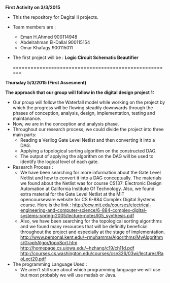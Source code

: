   **First Activity on 3/3/2015**
* This the repository for Degital II projects. 
* Team members are : 
    - Eman H.Ahmed              900114948
    - Abdelrahman El-Dallal     900115154
    - Omar Khafagy              900115011
 * The first project will be : **Logic Circuit Schematic Beautifier**
 
   ======================================================

 **Thursday 5/3/2015 (First Assesment)** 

 **The approach that our group will follow in the digital design project 1:**
- Our proup will follow the Waterfall model while working on the project by which the progress will be flowing steadily downwards through the phases of conception, analysis, design, implementation, testing and maintanance. 
- Now, we are in the conception and analysis phase. 
- Throughout our research process, we could divide the project into three main parts: 
     * Reading a Verilog Gate Level Netlist and then converting it into a DAG. 
     * Applying a topological sorting algorithm on the constructed DAG.
     * The output of applying the algorithm on the DAG will be used to identify the logical level of each gate. 
- Research Process : 
     * We have been searching for more information about the Gate Level Netlist and how to convert it into a DAG             conceptually. The materials we found about the Netlist was for course CS137: Electronic Design Automation at          California Institute Of Technology. Also, we found extra material for the Gate Level Netlist at the MIT      
       opencourseware website for CS 6-884 Complex Digital Systems course. Here is the link        :                         http://ocw.mit.edu/courses/electrical-engineering-and-computer-science/6-884-complex-digital-systems-spring-2005/lecture-notes/l05_synthesis.pdf
     * Also, we have been searching for the topological sorting algorithms and we found many resources that will be          definitly beneficial throughout the project and especially at the stage of implementation. 
	http://www.personal.kent.edu/~rmuhamma/Algorithms/MyAlgorithms/GraphAlgor/topoSort.htm                        
	http://homepage.cs.uiowa.edu/~hzhang/c19/ch11d.pdf
	http://courses.cs.washington.edu/courses/cse326/03wi/lectures/RaoLect20.pdf
- The programming Language Used : 
     * We aren't still sure about which programming language we will use but most probably we will use matlab or Java. 
     


    

